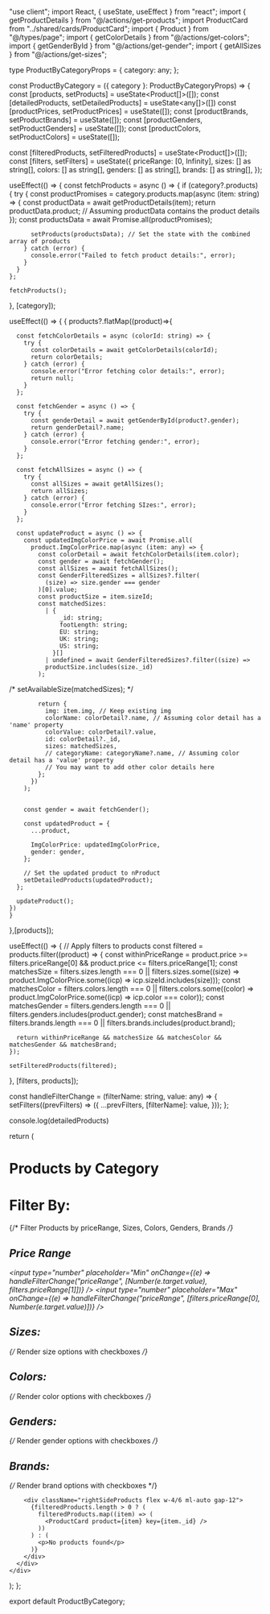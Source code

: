 "use client";
import React, { useState, useEffect } from "react";
import { getProductDetails } from "@/actions/get-products";
import ProductCard from "../shared/cards/ProductCard";
import { Product } from "@/types/page";
import { getColorDetails } from "@/actions/get-colors";
import { getGenderById } from "@/actions/get-gender";
import { getAllSizes } from "@/actions/get-sizes";

type ProductByCategoryProps = {
  category: any;
};

const ProductByCategory = ({ category }: ProductByCategoryProps) => {
  const [products, setProducts] = useState<Product[]>([]);
  const [detailedProducts, setDetailedProducts] = useState<any[]>([])
  const [productPrices, setProductPrices] = useState([]);
  const [productBrands, setProductBrands] = useState([]);
  const [productGenders, setProductGenders] = useState([]);
  const [productColors, setProductColors] = useState([]);

  const [filteredProducts, setFilteredProducts] = useState<Product[]>([]);
  const [filters, setFilters] = useState({
    priceRange: [0, Infinity],
    sizes: [] as string[],
    colors: [] as string[],
    genders: [] as string[],
    brands: [] as string[],
  });

  useEffect(() => {
    const fetchProducts = async () => {
      if (category?.products) {
        try {
          const productPromises = category.products.map(async (item: string) => {
            const productData = await getProductDetails(item);
            return productData.product; // Assuming productData contains the product details
          });
          const productsData = await Promise.all(productPromises);

          setProducts(productsData); // Set the state with the combined array of products
        } catch (error) {
          console.error("Failed to fetch product details:", error);
        }
      }
    };

    fetchProducts();



  }, [category]);

  useEffect(() => {
    { products?.flatMap((product)=>{


      const fetchColorDetails = async (colorId: string) => {
        try {
          const colorDetails = await getColorDetails(colorId);
          return colorDetails;
        } catch (error) {
          console.error("Error fetching color details:", error);
          return null;
        }
      };
  
      const fetchGender = async () => {
        try {
          const genderDetail = await getGenderById(product?.gender);
          return genderDetail?.name;
        } catch (error) {
          console.error("Error fetching gender:", error);
        }
      };
  
      const fetchAllSizes = async () => {
        try {
          const allSizes = await getAllSizes();
          return allSizes;
        } catch (error) {
          console.error("Error fetching SIzes:", error);
        }
      };
  
      const updateProduct = async () => {
        const updatedImgColorPrice = await Promise.all(
          product.ImgColorPrice.map(async (item: any) => {
            const colorDetail = await fetchColorDetails(item.color);
            const gender = await fetchGender();
            const allSizes = await fetchAllSizes();
            const GenderFilteredSizes = allSizes?.filter(
              (size) => size.gender === gender
            )[0].value;
            const productSize = item.sizeId;
            const matchedSizes:
              | {
                  _id: string;
                  footLength: string;
                  EU: string;
                  UK: string;
                  US: string;
                }[]
              | undefined = await GenderFilteredSizes?.filter((size) =>
              productSize.includes(size._id)
            );
  /*           setAvailableSize(matchedSizes); */
  
            return {
              img: item.img, // Keep existing img
              colorName: colorDetail?.name, // Assuming color detail has a 'name' property
              colorValue: colorDetail?.value,
              id: colorDetail?._id,
              sizes: matchedSizes,
              // categoryName: categoryName?.name, // Assuming color detail has a 'value' property
              // You may want to add other color details here
            };
          })
        );
  
  
        const gender = await fetchGender();
  
        const updatedProduct = {
          ...product,
  
          ImgColorPrice: updatedImgColorPrice,
          gender: gender,
        };
  
        // Set the updated product to nProduct
        setDetailedProducts(updatedProduct);
      };
  
      updateProduct();
    })
    }
  },[products]);

  useEffect(() => {
    // Apply filters to products
    const filtered = products.filter((product) => {
      const withinPriceRange =
        product.price >= filters.priceRange[0] && product.price <= filters.priceRange[1];
      const matchesSize = filters.sizes.length === 0 || filters.sizes.some((size) => product.ImgColorPrice.some((icp) => icp.sizeId.includes(size)));
      const matchesColor = filters.colors.length === 0 || filters.colors.some((color) => product.ImgColorPrice.some((icp) => icp.color === color));
      const matchesGender = filters.genders.length === 0 || filters.genders.includes(product.gender);
      const matchesBrand = filters.brands.length === 0 || filters.brands.includes(product.brand);

      return withinPriceRange && matchesSize && matchesColor && matchesGender && matchesBrand;
    });

    setFilteredProducts(filtered);
  }, [filters, products]);

  const handleFilterChange = (filterName: string, value: any) => {
    setFilters((prevFilters) => ({
      ...prevFilters,
      [filterName]: value,
    }));
  };

  console.log(detailedProducts)

  return (
    <div>
      <h1>Products by Category</h1>
      <div className="flex w-full px-4 md:px-14 gap-20 mt-14">
        <div className="leftSideFilterOPtion w-1/5 bg-red-400 h-full p-4">
          <h1 className="text-center font-semibold text-xl">Filter By:</h1>
          {/* Filter Products by priceRange, Sizes, Colors, Genders, Brands */}
          <div className="priceRange">
            <h2>Price Range</h2>
            <input
              type="number"
              placeholder="Min"
              onChange={(e) => handleFilterChange("priceRange", [Number(e.target.value), filters.priceRange[1]])}
            />
            <input
              type="number"
              placeholder="Max"
              onChange={(e) => handleFilterChange("priceRange", [filters.priceRange[0], Number(e.target.value)])}
            />
          </div>
          <div className="Sizes">
            <h2>Sizes:</h2>
            {/* Render size options with checkboxes */}
          </div>
          <div className="Colors">
            <h2>Colors:</h2>
            {/* Render color options with checkboxes */}
          </div>
          <div className="Genders">
            <h2>Genders:</h2>
            {/* Render gender options with checkboxes */}
          </div>
          <div className="Brands">
            <h2>Brands:</h2>
            {/* Render brand options with checkboxes */}
          </div>
        </div>

        <div className="rightSideProducts flex w-4/6 ml-auto gap-12">
          {filteredProducts.length > 0 ? (
            filteredProducts.map((item) => (
              <ProductCard product={item} key={item._id} />
            ))
          ) : (
            <p>No products found</p>
          )}
        </div>
      </div>
    </div>
  );
};

export default ProductByCategory;
